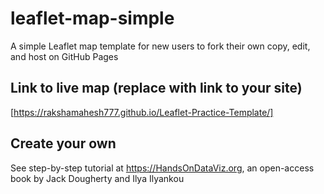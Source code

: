 # leaflet-map-simple
A simple Leaflet map template for new users to fork their own copy, edit, and host on GitHub Pages

## Link to live map (replace with link to your site)
[https://rakshamahesh777.github.io/Leaflet-Practice-Template/]

## Create your own
See step-by-step tutorial at https://HandsOnDataViz.org, an open-access book by Jack Dougherty and Ilya Ilyankou
